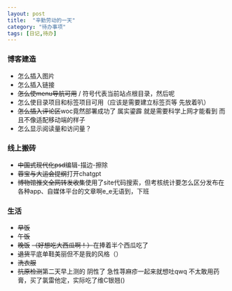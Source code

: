 ```yaml
---
layout: post
title:  "辛勤劳动的一天"
category: "待办事项"
tags: [日记,待办]
---
```


### 博客建造
- 怎么插入图片
- 怎么插入链接
- ~~怎么使menu导航可用~~ / 符号代表当前站点根目录，然后呢
- 怎么使目录项目和标签项目可用（应该是需要建立标签页等 先放着叭）
- ~~怎么插入评论区~~woc竟然部署成功了 属实鎏霹 就是需要科学上网才能看到 而且不像适配移动端的样子
- 怎么显示阅读量和访问量？

### 线上搬砖
- ~~中国式现代化psd~~编辑-描边-擦除
- ~~蓉宝与大运会提纲~~打开chatgpt
- ~~博物馆推文全网转发收集~~使用了site代码搜索，但考核统计要怎么区分发布在各种app、自媒体平台的文章啊e_e无语到，下班

### 生活
- ~~早饭~~
- ~~午饭~~
- ~~晚饭~~
~~（好想吃大西瓜啊！）~~在捧着半个西瓜吃了
- ~~退货~~平底单鞋美丽但不是我的风格（）
- ~~洗衣服~~
- ~~抗原检测~~第二天早上测的 阴性了
急性荨麻疹一起来就想吐qwq 不太敢用药膏，买了氯雷他定，实际吃了维C银翘()


